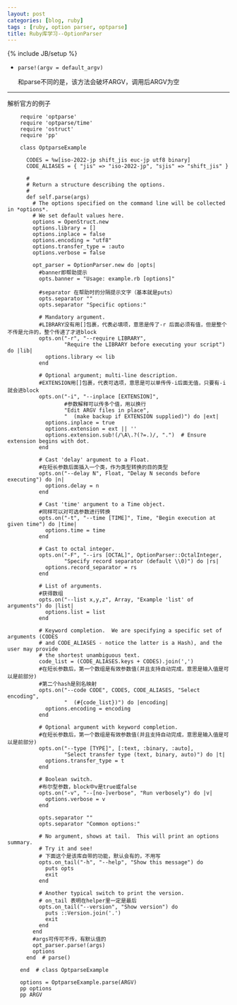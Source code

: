 ```yaml
---
layout: post
categories: [blog, ruby]
tags : [ruby, option parser, optparse]
title: Ruby库学习--OptionParser
---
```

{% include JB/setup %}


* `parse!(argv = default_argv)`

  和parse不同的是，该方法会破坏ARGV，调用后ARGV为空


---

解析官方的例子

        require 'optparse'
        require 'optparse/time'
        require 'ostruct'
        require 'pp'

        class OptparseExample

          CODES = %w[iso-2022-jp shift_jis euc-jp utf8 binary]
          CODE_ALIASES = { "jis" => "iso-2022-jp", "sjis" => "shift_jis" }

          #
          # Return a structure describing the options.
          #
          def self.parse(args)
            # The options specified on the command line will be collected in *options*.
            # We set default values here.
            options = OpenStruct.new
            options.library = []
            options.inplace = false
            options.encoding = "utf8"
            options.transfer_type = :auto
            options.verbose = false

            opt_parser = OptionParser.new do |opts|
              #banner即帮助提示
              opts.banner = "Usage: example.rb [options]"

              #separator 在帮助时的分隔提示文字（基本就是puts）
              opts.separator ""
              opts.separator "Specific options:"

              # Mandatory argument.
              #LIBRARY没有用[]包裹，代表必填项，意思是传了-r 后面必须有值，但是整个不传是允许的，整个传递了才进block
              opts.on("-r", "--require LIBRARY",
                      "Require the LIBRARY before executing your script") do |lib|
                options.library << lib
              end

              # Optional argument; multi-line description.
              #EXTENSION用[]包裹，代表可选项，意思是可以单传传-i后面无值，只要有-i就会进block
              opts.on("-i", "--inplace [EXTENSION]",
                      #参数解释可以传多个值，用以换行
                      "Edit ARGV files in place",
                      "  (make backup if EXTENSION supplied)") do |ext|
                options.inplace = true
                options.extension = ext || ''
                options.extension.sub!(/\A\.?(?=.)/, ".")  # Ensure extension begins with dot.
              end

              # Cast 'delay' argument to a Float.
              #在短长参数后面插入一个类，作为类型转换的目的类型
              opts.on("--delay N", Float, "Delay N seconds before executing") do |n|
                options.delay = n
              end

              # Cast 'time' argument to a Time object.
              #同样可以对可选参数进行转换
              opts.on("-t", "--time [TIME]", Time, "Begin execution at given time") do |time|
                options.time = time
              end

              # Cast to octal integer.
              opts.on("-F", "--irs [OCTAL]", OptionParser::OctalInteger,
                      "Specify record separator (default \\0)") do |rs|
                options.record_separator = rs
              end

              # List of arguments.
              #获得数组
              opts.on("--list x,y,z", Array, "Example 'list' of arguments") do |list|
                options.list = list
              end

              # Keyword completion.  We are specifying a specific set of arguments (CODES
              # and CODE_ALIASES - notice the latter is a Hash), and the user may provide
              # the shortest unambiguous text.
              code_list = (CODE_ALIASES.keys + CODES).join(',')
              #在短长参数后，第一个数组是有效参数值(并且支持自动完成，意思是输入值是可以是前部分)
              #第二个hash是别名映射
              opts.on("--code CODE", CODES, CODE_ALIASES, "Select encoding",
                      "  (#{code_list})") do |encoding|
                options.encoding = encoding
              end

              # Optional argument with keyword completion.
              #在短长参数后，第一个数组是有效参数值(并且支持自动完成，意思是输入值是可以是前部分)
              opts.on("--type [TYPE]", [:text, :binary, :auto],
                      "Select transfer type (text, binary, auto)") do |t|
                options.transfer_type = t
              end

              # Boolean switch.
              #布尔型参数，block中v是true或false
              opts.on("-v", "--[no-]verbose", "Run verbosely") do |v|
                options.verbose = v
              end

              opts.separator ""
              opts.separator "Common options:"

              # No argument, shows at tail.  This will print an options summary.
              # Try it and see!
              # 下面这个是该库自带的功能，默认会有的，不用写
              opts.on_tail("-h", "--help", "Show this message") do
                puts opts
                exit
              end

              # Another typical switch to print the version.
              # on_tail 表明在helper里一定是最后
              opts.on_tail("--version", "Show version") do
                puts ::Version.join('.')
                exit
              end
            end
            #args可传可不传，有默认值的
            opt_parser.parse!(args)
            options
          end  # parse()

        end  # class OptparseExample

        options = OptparseExample.parse(ARGV)
        pp options
        pp ARGV


